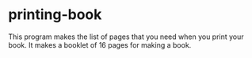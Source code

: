 # printing-book
This program makes the list of pages that you need when you print your book. It makes a booklet of 16 pages for making a book.
